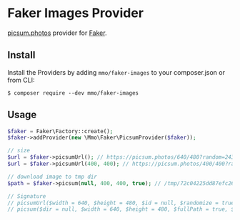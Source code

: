 Faker Images Provider
====================

[picsum.photos](https://picsum.photos/) provider for [Faker](https://github.com/fzaninotto/Faker).

## Install
Install the Providers by adding `mmo/faker-images` to your composer.json or from CLI:

```
$ composer require --dev mmo/faker-images
```

## Usage

```php
$faker = Faker\Factory::create();
$faker->addProvider(new \Mmo\Faker\PicsumProvider($faker));

// size
$url = $faker->picsumUrl(); // https://picsum.photos/640/480?random=24398
$url = $faker->picsumUrl(400, 400); // https://picsum.photos/400/400?random=23446

// download image to tmp dir
$path = $faker->picsum(null, 400, 400, true); // /tmp/72c04225dd87efc261d29d3a050aa9b6.jpg

// Signature
// picsumUrl($width = 640, $height = 480, $id = null, $randomize = true, $gray = false, $blur = null)
// picsum($dir = null, $width = 640, $height = 480, $fullPath = true, $id = null, $randomize = true, $gray = false, $blur = null)
```
